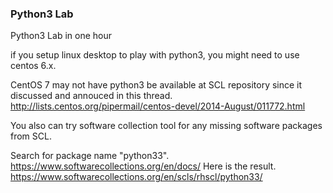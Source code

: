 ### Python3 Lab
Python3 Lab in one hour

if you setup linux desktop to play with python3, you might need to use centos 6.x. 

CentOS 7 may not have python3 be available at SCL repository since it discussed
and annouced in this thread.
http://lists.centos.org/pipermail/centos-devel/2014-August/011772.html

You also can try software collection tool for any missing software packages from SCL.

Search for package name "python33".
https://www.softwarecollections.org/en/docs/
Here is the result.
https://www.softwarecollections.org/en/scls/rhscl/python33/
